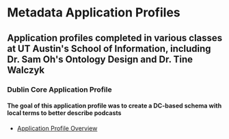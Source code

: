 # Metadata Application Profiles
## Application profiles completed in various classes at UT Austin's School of Information, including Dr. Sam Oh's Ontology Design and Dr. Tine Walczyk

### Dublin Core Application Profile
#### The goal of this application profile was to create a DC-based schema with local terms to better describe podcasts
- [Application Profile Overview](./DC-application-profile.pdf)
